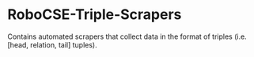 # RoboCSE-Triple-Scrapers
Contains automated scrapers that collect data in the format of triples (i.e. [head, relation, tail] tuples).
